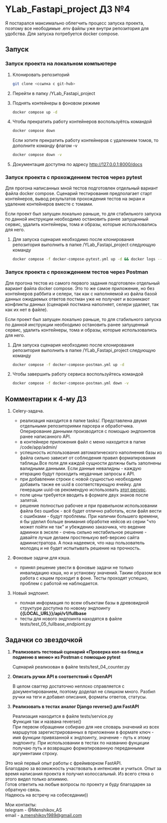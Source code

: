 # YLab_Fastapi_project ДЗ №4

Я постарался максимально облегчить процесс запуска проекта, поэтому все неободимые .env файлы уже внутри репозитория для удобства. Для запуска потребуется docker compose.

## Запуск

### **Запуск проекта на локальном компьютере**

1. Клонировать репозиторий

    ```bash
    git clone <ссылка с git-hub>
    ```

2. Перейти в папку /YLab_Fastapi_project

3. Поднять контейнеры в фоновом режиме

    ```bash
    docker compose up -d
    ```

4. Чтобы прекратить работу контейнеров воспользуётсь командой

    ```bash
    docker compose down
    ```

    Если хотите прекратить работу контейнеров с удалением томов, то дополните команду флагом -v

    ```bash
    docker compose down -v
    ```

5. Документация доступна по адресу <http://127.0.0.1:8000/docs>

### **Запуск проекта с прохождением тестов через pytest**

Для прогона написанных мной тестов подготовлен отдельный вариант файла docker compose.
Сценарий тестирования предполагает старт контейнеров, вывод результатов прохождения тестов на экран и удаление контейнеров вместе с томами.

Если проект был запущен локально раньше, то для стабильного запуска по данной инструкции необходимо остановить ранее запущенный сервис, удалить контейнеры, тома и образы, которые использовались для него.

1. Для запуска сценария необходимо после клонирования репозитория выполнить в папке /YLab_Fastapi_project следующую команду

    ```bash
    docker compose -f docker-compose-pytest.yml up -d && docker logs --follow backend && docker compose -f docker-compose-pytest.yml down -v
    ```

### **Запуск проекта с прохождением тестов через Postman**

Для прогона тестов из самого первого задания подготовлен отдельный вариант файла docker compose.
Это то же самое приложение, но без контейнеров раббита и селери, так как с наполняемой из файла базой данных ожидаемых ответов постман уже не получает и возникают конфликты данных (сценарий постмана наполняет, селери удаляет, так как их нет в файле).

Если проект был запущен локально раньше, то для стабильного запуска по данной инструкции необходимо остановить ранее запущенный сервис, удалить контейнеры, тома и образы, которые использовались для него.

1. Для запуска сценария необходимо после клонирования репозитория выполнить в папке /YLab_Fastapi_project следующую команду

    ```bash
    docker compose -f docker-compose-postman.yml up -d
    ```

2. Чтобы завершить работу сервиса воспользуйтесь командой

    ```bash
    docker compose -f docker-compose-postman.yml down -v
    ```

## Комментарии к 4-му ДЗ

1. Celery-задача.

    - реализация находится в папке tasks/. Представлена двумя отдельными репозиториями парсера и обработчика. Оперирование данными производится с помощью эндпоинтов ранее написанного API.
    - в контейнере приложения файл с меню находится в папке /code/app/admin/
    - успешность использования автоматического наполнения базы из файла сильно зависит от соблюдения правил форматирования таблицы.Все поля для каждой сущности должны быть заполнены валидными данными. Если данные невалидны - каждую итерацию будут проходить неудачные запросы к API.
    - при добавлении строки с новой сущностью необходимо добавить также ее uuid в соответствующую ячейку. для генерации uuid-ов рекомендую использовать [этот ресурс](https://www.uuidgenerator.net/).
    - поле цены требуется вводить в формате двух знаков после запятой.
    - решение полностью рабочее и при правильном использовании файла без ошибок - всё будет отлично работать, если файл вести с ошибками - будут проблемы. При наличии большего времени, я бы уделил больше внимания обработке кейсов из серии "что может пойти не так" и убеждению заказчика, что ведение админки в экселе - очень сильно нестабильное решение - давайте лучше делаем простенькую веб-версию сайта администратора. А пока надеемся, что наш пользователь молодец и не будет испытывать решение на прочность.

2. Фоновые задачи для кэша.

    - принял решение увести в фоновые задачи не только инвалидацию кэша, но и установку значений. Таким образом вся работа с кэшем проходит в фоне. Тесты проходят успешно, проблем с работой не наблюдается.

3. Новый эндпоинт.

    - полная информация по всем объектам базы в древовидной структуре доступна по новому эндпоинту **{{LOCAL_URL}}/api/v1/fullbase**
    - тесты для нового эндпоинта находятся в файле tests/test_05_fullbase_endpiont.py

## Задачки со звездочкой

1. **Реализовать тестовый сценарий «Проверка кол-ва блюд и подменю в меню» из Postman с помощью pytest**

    Сценарий реализован в файле tests/test_04_counter.py

2. **Описать ручки API в соответствий c OpenAPI**

    В целом сваггер достаточно неплохо справляется с документированием, поэтому доделал не слишком много. Разбил ручки на теги и добавил описания, форматы ответов, статусы.

3. **Реализовать в тестах аналог Django reverse() для FastAPI**

    Реализация находится в файле tests/service.py  
    Функция так и названа reverse()  
    При первом обращении собираю для нее словарь значений из всех маршрутов зарегистрированных в приложении в формате ключ - имя функции привязанной к эндпоинту, значение - путь к этому эндпоинту. При использовании в тестах по названию фунцкции получаю путь и возвращаю форматированную переданными аргументами строку.

Это мой первый опыт работы с фреймворком FastAPI.  
Благодарю за возможность участвовать в интенсиве и учиться. Опыт за время написания проекта я получил колоссальный. Из всего стека о этого видел только алхимию.  
Готов ответить на любые вопросы по проекту и буду благодарен за обратную связь.  
Надеюсь на встречу на собеседании))  

Мои контакты:  
telegram - @Menshikov_AS  
email - <a.menshikov1989@gmail.com>
